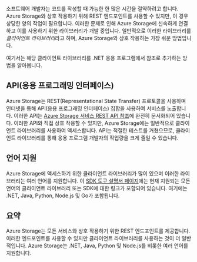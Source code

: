 소프트웨어 개발자는 코드를 작성할 때 가능한 한 많은 시간을 절약하려고 합니다. Azure Storage와 상호 작용하기 위해 REST 엔드포인트를 사용할 수 있지만, 이 경우 상당한 양의 작업이 필요합니다. 이러한 문제로 인해 Azure Storage에 신속하게 연결하고 이를 사용하기 위한 라이브러리가 개발 중입니다. 일반적으로 이러한 라이브러리를 *클라이언트 라이브러리*라고 하며, Azure Storage와 상호 작용하는 가장 쉬운 방법입니다. 

여기서는 해당 클라이언트 라이브러리를 .NET 응용 프로그램에서 참조로 추가하는 방법을 알아봅니다.

## <a name="application-programming-interface-api"></a>API(응용 프로그래밍 인터페이스)

Azure Storage는 REST(Representational State Transfer) 프로토콜을 사용하며 인터넷을 통해 API(응용 프로그래밍 인터페이스) 집합을 사용하여 서비스를 노출합니다. 이러한 API는 [Azure Storage 서비스 REST API 참조](https://docs.microsoft.com/en-us/rest/api/storageservices/)에 완전히 문서화되어 있습니다. 이러한 API와 직접 상호 작용할 수 있지만, Azure Storage에는 일반적으로 클라이언트 라이브러리를 사용하여 액세스합니다. API는 적절한 테스트를 거쳤으므로, 클라이언트 라이브러리를 통해 응용 프로그램 개발자의 작업량을 크게 줄일 수 있습니다.

## <a name="language-support"></a>언어 지원

Azure Storage에 액세스하기 위한 클라이언트 라이브러리가 많이 있으며 이러한 라이브러리는 여러 언어를 지원합니다. 이 [SDK 도구 설명서 페이지](https://docs.microsoft.com/en-us/azure/#pivot=sdkstools)에는 현재 지원되는 모든 언어의 클라이언트 라이브러리 또는 SDK에 대한 링크가 포함되어 있습니다. 여기에는 .NET, Java, Python, Node.js 및 Go가 포함됩니다.

## <a name="summary"></a>요약

Azure Storage는 모든 서비스와 상호 작용하기 위한 REST 엔드포인트를 제공합니다. 이러한 엔드포인트를 사용할 수 있지만 클라이언트 라이브러리를 사용하는 것이 더 일반적입니다. Azure Storage는 .NET, Java, Python 및 Node.js를 비롯한 여러 언어를 지원합니다.


